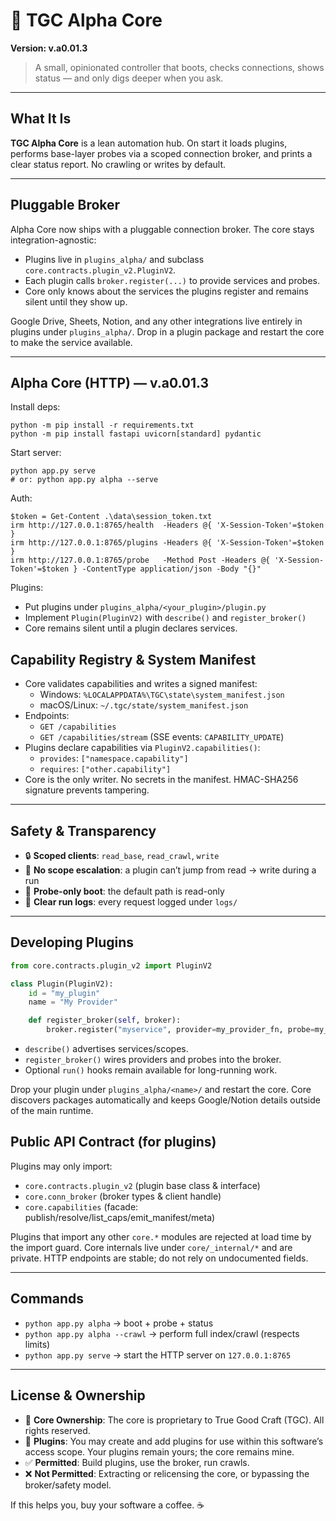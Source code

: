 # 🤖 TGC Alpha Core

**Version: v.a0.01.3**

> A small, opinionated controller that boots, checks connections, shows status — and only digs deeper when you ask.

---

## What It Is

**TGC Alpha Core** is a lean automation hub. On start it loads plugins, performs base-layer probes via a scoped connection broker, and prints a clear status report. No crawling or writes by default.

---

## Pluggable Broker

Alpha Core now ships with a pluggable connection broker. The core stays integration-agnostic:

* Plugins live in `plugins_alpha/` and subclass `core.contracts.plugin_v2.PluginV2`.
* Each plugin calls `broker.register(...)` to provide services and probes.
* Core only knows about the services the plugins register and remains silent until they show up.

Google Drive, Sheets, Notion, and any other integrations live entirely in plugins under `plugins_alpha/`. Drop in a plugin package and restart the core to make the service available.

---

## Alpha Core (HTTP) — v.a0.01.3

Install deps:

```
python -m pip install -r requirements.txt
python -m pip install fastapi uvicorn[standard] pydantic
```

Start server:

```
python app.py serve
# or: python app.py alpha --serve
```

Auth:

```
$token = Get-Content .\data\session_token.txt
irm http://127.0.0.1:8765/health  -Headers @{ 'X-Session-Token'=$token }
irm http://127.0.0.1:8765/plugins -Headers @{ 'X-Session-Token'=$token }
irm http://127.0.0.1:8765/probe   -Method Post -Headers @{ 'X-Session-Token'=$token } -ContentType application/json -Body "{}"
```

Plugins:

* Put plugins under `plugins_alpha/<your_plugin>/plugin.py`
* Implement `Plugin(PluginV2)` with `describe()` and `register_broker()`
* Core remains silent until a plugin declares services.

## Capability Registry & System Manifest

- Core validates capabilities and writes a signed manifest:
  - Windows: `%LOCALAPPDATA%\TGC\state\system_manifest.json`
  - macOS/Linux: `~/.tgc/state/system_manifest.json`
- Endpoints:
  - `GET /capabilities`
  - `GET /capabilities/stream`  (SSE events: `CAPABILITY_UPDATE`)
- Plugins declare capabilities via `PluginV2.capabilities()`:
  - `provides`: `["namespace.capability"]`
  - `requires`: `["other.capability"]`
- Core is the only writer. No secrets in the manifest. HMAC-SHA256 signature prevents tampering.

---

## Safety & Transparency

* 🔒 **Scoped clients**: `read_base`, `read_crawl`, `write`
* 🚫 **No scope escalation**: a plugin can’t jump from read → write during a run
* 🧪 **Probe-only boot**: the default path is read-only
* 🧾 **Clear run logs**: every request logged under `logs/`

---

## Developing Plugins

```python
from core.contracts.plugin_v2 import PluginV2

class Plugin(PluginV2):
    id = "my_plugin"
    name = "My Provider"

    def register_broker(self, broker):
        broker.register("myservice", provider=my_provider_fn, probe=my_probe_fn)
```

* `describe()` advertises services/scopes.
* `register_broker()` wires providers and probes into the broker.
* Optional `run()` hooks remain available for long-running work.

Drop your plugin under `plugins_alpha/<name>/` and restart the core. Core discovers packages automatically and keeps Google/Notion details outside of the main runtime.

## Public API Contract (for plugins)

Plugins may only import:
- `core.contracts.plugin_v2`          (plugin base class & interface)
- `core.conn_broker`                  (broker types & client handle)
- `core.capabilities`                 (facade: publish/resolve/list_caps/emit_manifest/meta)

Plugins that import any other `core.*` modules are rejected at load time by the import guard.
Core internals live under `core/_internal/*` and are private.
HTTP endpoints are stable; do not rely on undocumented fields.

---

## Commands

* `python app.py alpha` → boot + probe + status
* `python app.py alpha --crawl` → perform full index/crawl (respects limits)
* `python app.py serve` → start the HTTP server on `127.0.0.1:8765`

---

## License & Ownership

* 🧿 **Core Ownership**: The core is proprietary to True Good Craft (TGC). All rights reserved.
* 🔌 **Plugins**: You may create and add plugins for use within this software’s access scope. Your plugins remain yours; the core remains mine.
* ✅ **Permitted**: Build plugins, use the broker, run crawls.
* ❌ **Not Permitted**: Extracting or relicensing the core, or bypassing the broker/safety model.

If this helps you, buy your software a coffee. ☕️

